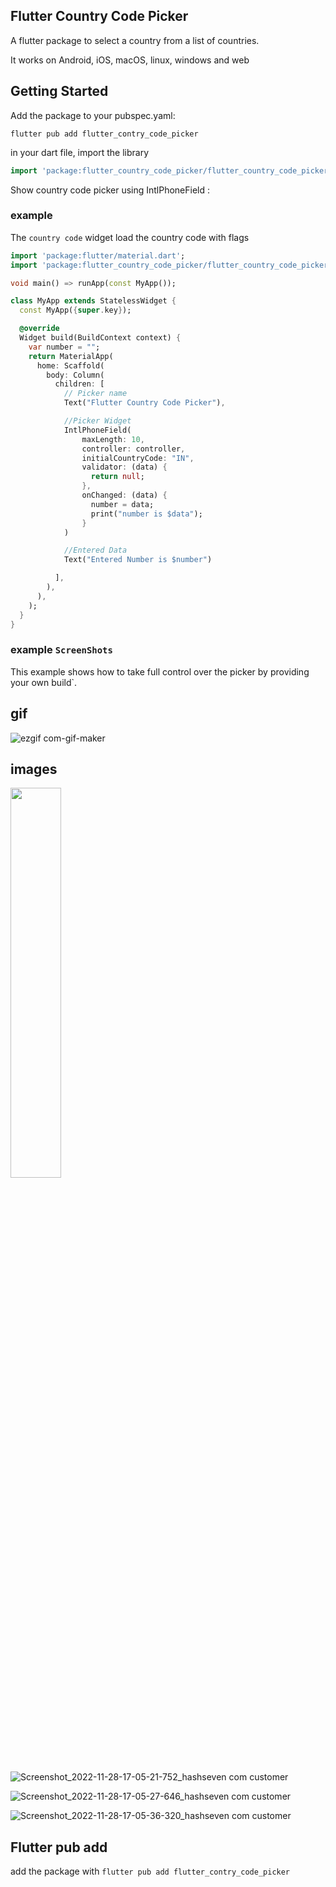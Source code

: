 ## Flutter Country Code Picker

A flutter package to select a country from a list of countries.

It works on Android, iOS, macOS, linux, windows and web

## Getting Started

Add the package to your pubspec.yaml:

`flutter pub add flutter_contry_code_picker`

in your dart file, import the library
```dart
import 'package:flutter_country_code_picker/flutter_country_code_picker.dart';
```

Show country code picker using IntlPhoneField :

### example

The `country code` widget load the country code with flags

```dart
import 'package:flutter/material.dart';
import 'package:flutter_country_code_picker/flutter_country_code_picker.dart';

void main() => runApp(const MyApp());

class MyApp extends StatelessWidget {
  const MyApp({super.key});

  @override
  Widget build(BuildContext context) {
    var number = "";
    return MaterialApp(
      home: Scaffold(
        body: Column(
          children: [
            // Picker name
            Text("Flutter Country Code Picker"),

            //Picker Widget
            IntlPhoneField(
                maxLength: 10,
                controller: controller,
                initialCountryCode: "IN",
                validator: (data) {
                  return null;
                },
                onChanged: (data) {
                  number = data;
                  print("number is $data");
                }
            )

            //Entered Data
            Text("Entered Number is $number")

          ],
        ),
      ),
    );
  }
}
```


### example `ScreenShots`
This example shows how to take full control over the picker by providing your own build`.
## gif 

![ezgif com-gif-maker](https://user-images.githubusercontent.com/99036793/204272434-db5bab2d-b782-4828-bbf0-e0e06d0959ff.gif)

## images

<img src=https://user-images.githubusercontent.com/99036793/204272531-f525a6cb-3183-4624-bc97-07e75bdb24ee.jpg width=40% height=40%>

![Screenshot_2022-11-28-17-05-21-752_hashseven com customer](https://user-images.githubusercontent.com/99036793/204272538-79a97f6a-8c89-4273-a713-52f5040736ed.jpg)

![Screenshot_2022-11-28-17-05-27-646_hashseven com customer](https://user-images.githubusercontent.com/99036793/204272542-72f0c9f0-6742-4547-87c0-c86b580c9cb1.jpg)

![Screenshot_2022-11-28-17-05-36-320_hashseven com customer](https://user-images.githubusercontent.com/99036793/204272546-936955ac-bbba-410a-a61a-f3a9cedfe998.jpg)


## Flutter pub add

add the package with `flutter pub add flutter_contry_code_picker`




    
